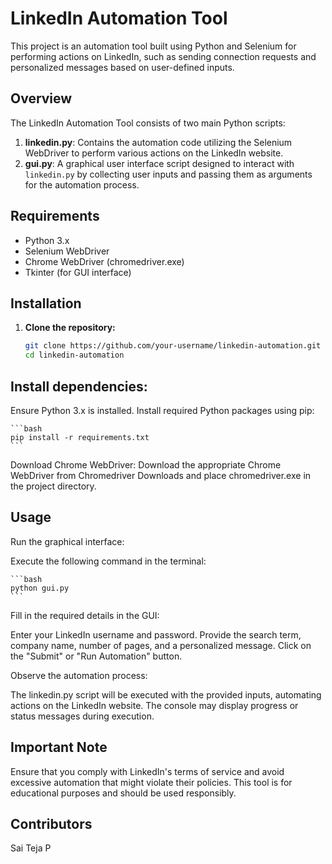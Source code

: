 # LinkedIn Automation Tool

This project is an automation tool built using Python and Selenium for performing actions on LinkedIn, such as sending connection requests and personalized messages based on user-defined inputs.

## Overview

The LinkedIn Automation Tool consists of two main Python scripts:

1. **linkedin.py**: Contains the automation code utilizing the Selenium WebDriver to perform various actions on the LinkedIn website.
2. **gui.py**: A graphical user interface script designed to interact with `linkedin.py` by collecting user inputs and passing them as arguments for the automation process.

## Requirements

- Python 3.x
- Selenium WebDriver
- Chrome WebDriver (chromedriver.exe)
- Tkinter (for GUI interface)

## Installation

1. **Clone the repository:**

   ```bash
   git clone https://github.com/your-username/linkedin-automation.git
   cd linkedin-automation
   ```

## Install dependencies:

Ensure Python 3.x is installed. Install required Python packages using pip:

    ```bash
    pip install -r requirements.txt
    ```

Download Chrome WebDriver:
Download the appropriate Chrome WebDriver from Chromedriver Downloads and place chromedriver.exe in the project directory.

## Usage

Run the graphical interface:

Execute the following command in the terminal:

    ```bash
    python gui.py
    ```

Fill in the required details in the GUI:

Enter your LinkedIn username and password.
Provide the search term, company name, number of pages, and a personalized message.
Click on the "Submit" or "Run Automation" button.

Observe the automation process:

The linkedin.py script will be executed with the provided inputs, automating actions on the LinkedIn website.
The console may display progress or status messages during execution.

## Important Note

Ensure that you comply with LinkedIn's terms of service and avoid excessive automation that might violate their policies.
This tool is for educational purposes and should be used responsibly.

## Contributors

Sai Teja P
